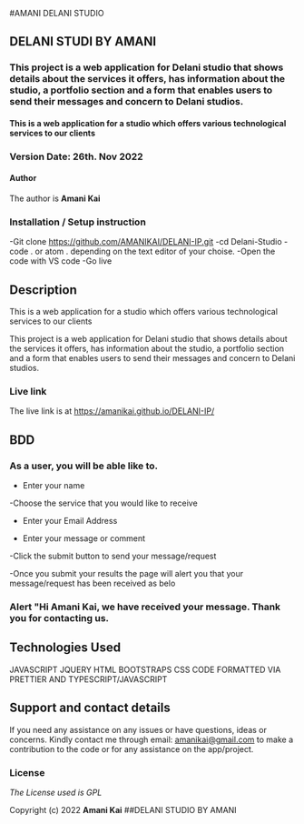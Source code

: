 #AMANI DELANI STUDIO

## DELANI STUDI BY AMANI

### This project is a web application for Delani studio that shows details about the services it offers, has information about the studio, a portfolio section and a form that enables users to send their messages and concern to Delani studios.

#### This is a web application for a studio which offers various technological services to our clients

### Version Date: 26th. Nov 2022

#### Author

The author is **Amani Kai**

### Installation / Setup instruction

-Git clone https://github.com/AMANIKAI/DELANI-IP.git
-cd Delani-Studio
-code . or atom . depending on the text editor of your choise.
-Open the code with VS code
-Go live

## Description

This is a web application for a studio which offers various technological services to our clients

This project is a web application for Delani studio that shows details about the services it offers, has information about the studio, a portfolio section and a form that enables users to send their messages and concern to Delani studios.

### Live link

The live link is at https://amanikai.github.io/DELANI-IP/

### 

## BDD

### As a user, you will be able like to.

- Enter your name

-Choose the service that you would like to receive

- Enter your Email Address

- Enter your message or comment

-Click the submit button to send your message/request

-Once you submit your results the page will alert you that your message/request has been received as belo

### Alert "Hi Amani Kai, we have received your message. Thank you for contacting us.

## Technologies Used

JAVASCRIPT
JQUERY
HTML
BOOTSTRAPS
CSS
CODE FORMATTED VIA PRETTIER AND TYPESCRIPT/JAVASCRIPT

## Support and contact details

If you need any assistance on any issues or have questions, ideas or concerns. Kindly contact me through email: amanikai@gmail.com to make a contribution to the code or for any assistance on the app/project.

### License

_The License used is GPL_

Copyright (c) 2022 **Amani Kai**
##DELANI STUDIO BY AMANI